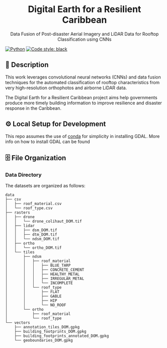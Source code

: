<div align="center">

# Digital Earth for a Resilient Caribbean 
Data Fusion of Post-disaster Aerial Imagery and LiDAR Data for Rooftop Classification using CNNs

</div>

<a href="https://www.python.org/"><img alt="Python" src="https://img.shields.io/badge/-Python 3.9-blue?style=for-the-badge&logo=python&logoColor=white"></a>
<a href="https://black.readthedocs.io/en/stable/"><img alt="Code style: black" src="https://img.shields.io/badge/code%20style-black-black.svg?style=for-the-badge&labelColor=gray"></a>

## 📜 Description
This work leverages convolutional neural networks (CNNs) and data fusion techniques for the automated classification of rooftop  characteristics from very high-resolution orthophotos and airborne LiDAR data. 

The Digital Earth for a Resilient Caribbean project aims help governments produce more timely building information to improve resilience and disaster response in the Caribbean.

## ⚙️ Local Setup for Development
This repo assumes the use of [conda](https://docs.conda.io/en/latest/miniconda.html) for simplicity in installing GDAL. More info on how to install GDAL can be found


## 🗄 File Organization
### Data Directory
The datasets are organized as follows:
```
data
├── csv
│   ├── roof_material.csv
│   └── roof_type.csv
├── rasters
│   ├── drone
│   │   └── drone_colihaut_DOM.tif
│   ├── lidar
│   │   ├── dsm_DOM.tif
│   │   ├── dtm_DOM.tif
│   │   └── ndsm_DOM.tif
│   ├── ortho
│   │   └── ortho_DOM.tif
│   └── tiles
│     	├── ndsm
│       │   ├── roof_material
│       │   │   ├── BLUE_TARP
│       │   │   ├── CONCRETE_CEMENT
│       │   │   ├── HEALTHY_METAL
│       │   │   ├── IRREGULAR_METAL
│       │   │   └── INCOMPLETE
│       │   └── roof_type
│       │       ├── FLAT
│       │       ├── GABLE
│       │       ├── HIP
│       │       └── NO_ROOF
│       └── ortho
│           ├── roof_material
│           └── roof_type
└── vectors
	├── annotation_tiles_DOM.gpkg
    ├── building_footprints_DOM.gpkg
    ├── building_footprints_annotated_DOM.gpkg
    └── geoboundaries_DOM.gpkg
```